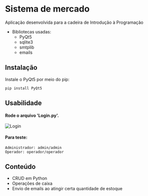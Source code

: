 # Sistema de mercado

Aplicação desenvolvida para a cadeira de Introdução à Programação
* Bibliotecas usadas:
  * PyQt5
  * sqlite3
  * smtplib
  * emails


## Instalação

Instale o PyQt5 por meio do pip:

```
pip install PyQt5
```

## Usabilidade

#### Rode o arquivo 'Login.py'.

![Login](https://i.imgur.com/Yh0y3ls.png)

#### Para teste:

```
Administrador: admin/admin
Operador: operador/operador
```

## Conteúdo

* CRUD em Python
* Operações de caixa
* Envio de emails ao atingir  certa quantidade de estoque
